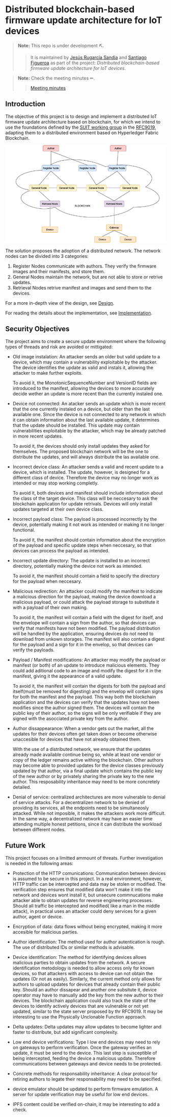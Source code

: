 # Distributed blockchain-based firmware update architecture for IoT devices
> **Note:** This repo is under development ⛏.
> > It is maintained by [Jesús Rugarcía Sandia](https://github.com/jesusrugarcia) and [Santiago Figueroa](https://github.com/sfl0r3nz05) as part of the project: *Distributed blockchain-based firmware update architecture for IoT devices*.

> **Note:** Check the meeting minutes ✏.
> > [Meeting minutes](./minutes)

## Introduction
The objective of this project is to design and implement a distributed IoT firmware update architecture based on blockchain, for which we intend to use the foundations defined by the [SUIT working group](https://datatracker.ietf.org/wg/suit/about/) in the [RFC9019](https://www.rfc-editor.org/rfc/rfc9019.pdf), adapting them to a distributed environment based on Hyperledger Fabric Blockchain.

![General Net](GeneralNet.drawio.png?raw=true "General Net")

The solution proposes the adoption of a distributed network. The network nodes can be 
divided into 3 categories:
1. Register Nodes communicate with authors. They verify the firmware images and their
manifests, and store them.
2. General Nodes maintain the network, but are not able to store or retrive updates.
3. Retrieval Nodes retrive manifest and images and send them to the devices.

For a more in-depth view of the design, see [Design](./Design).

For reading the details about the implementation, see [Implementation](./Implementation).

## Security Objectives

The project aims to create a secure update environment where the following types of threads and risk are avoided or mittigated:

- Old image instalation: An attacker sends an older but valid update to a device,
which may contain a vulnerability exploitable by the attacker. The device identifies
the update as valid and instals it, allowing the attacker to make further exploits.

	To avoid it, the MonotonicSequenceNumber and VersionID fields are introduced to the 
manifest, allowing the devices to more accurately decide wether an update is more 
recent than the currently instaled one.

- Device not connected: An atacker sends an update which is more recent that the one
currently instaled on a device, but older than the last available one. Since the device
is not connected to any network in which it can obtain information about the last available
update, it determines that the update should be installed. This update may contain vulnerabilities
exploitable by the attacker, which may be already patched in more recent updates.

	To avoid it, the devices should only install updates they asked for themselves. The proposed
blockchain network will be the one to distribute the updates, and will always distribute the
las available one.

- Incorrect device class: An attacker sends a valid and recent update to a device, which is installed.
The update, however, is designed for a different class of device. Therefore the device may no longer 
work as intended or may stop working completly.

	To avoid it, both devices and manifest should include information about the class of the target device.
This class will be neccesary to ask the blockchain application for update retrivals. Devices will only
install updates targeted at their own device class.

- Incorrect payload class: The payload is processed incorrectly by the device, potentially making it
not work as intended or making it no longer functional.

	To avoid it, the manifest should contain information about the encryption of the payload and specific
update steps when neccesary, so that devices can process the payload as intended.

- Incorrect update directory: The update is installed to an incorrect directory, potentially making the
device not work as intended.

	To avoid it, the manifest should contain a field to specify the directory for the payload when neccesary.

- Malicious redirection: An attacker could modify the manifest to indicate a malicious direction for the 
payload, making the device download a malicious payload, or could attack the payload storage to substitute
it with a payload of their own making.

	To avoid it, the manifest will contain a field with the digest for itself, and the envelope will contain
a sign from the author, so that devices can verify that manifests have not been modified. The payload distribution
will be handled by the application, ensuring devices do not need to download from unkown storages. The manifest will
also contain a digest for the payload and a sign for it in the envelop, so that devices can verify the payloads.

- Payload / Manifest modifications: An attacker may modify the payload or manifest (or both) of an update to
introduce malicious elements. They could add aditional code to an image and modify the digest for it in the manifest,
giving it the appearance of a valid update.

	To avoid it, the manifest will contain the digests for both the payload and itself(must be removed for digesting) and
the envelop will contain signs for both the manifest and the payload. This way both the blockchain application and
the devices can verify that the updates have not been modifies since the author signed them. The devices will contain
the public key of their author, so the signs will be only verifiable if they are signed with the asocciated 
private key from the author.

- Author dissappearance: When a vendor gets out the market, all the updates for their devices often get taken down or become
otherwise unaccesible for devices that have not already obtained them.

	With the use of a distributed network, we ensure that the updates already made available continue being so, while at least
one vendor or copy of the ledger remains active withing the blockchain. Other authors may become able to provided updates for
the device classes previously updated by that author, via a final update which contains the public key of the new author or by
privately sharing the private key to the new author. This resposability inheritance may need to be more concretely
detailed.

- Denial of service: centralized architectures are more vulnerable to denial of service attacks. For a decentralizen network
to be denied of providing its services, all the endpoints need to be simultaneosly attacked. While not imposible, it
makes the attackers work more difficult. In the same way, a decentralized network may have an easier time attending multiple
honest petitions, since it can distribute the workload between different nodes.


## Future Work

This project focuses on a limitted ammount of threats. Further investigation is needed in the following areas:

- Protection of the HTTP comunications: Communication between devices is assumed to be secure in this project. In a real environment,
however, HTTP traffic can be intercepted and data may be stolen or modified. The verification step ensures that modified data won't make it
into the network and devices wont install it, but unsecure commnucations make attacker able to obtain updates for reverse engineering processes.
Should all traffic be intercepted and modified( like a man in the middle attack), in practical uses an attacker could deny services for a given
author, agent or device.

- Encryption of data: data flows without being encrypted, making it more accesible for malicious parties.

- Author identification: The method used for author autentication is rough. The use of distributed IDs or
similar methods is advisable.

- Device identification: The method for identifying devices allows malicious parties to obtain updates from the network.
A secure identification metodology is needed to allow access only for known devices, so that attackers with access to 
device can not obtain the updates (Or not as easily). Similarly, the current method only allows for authors to upload
updates for devices that already contain their public key. Should an author dissapear and another one subsitute it, device 
operator may have to manually add the key from the new author to their devices. The blockchain application could also
track the state of the devices to identify actively devices that are vulnerable or not yet updated, similar to the state server
proposed by thr RFC9019. It may be interesting to use the Physically Unclonable Function approach. 

- Delta updates: Delta updates may allow updates to become lighter and faster to distribute, but add significant complexity.

- Low end device verifications: Type I low end devices may need to rely on gateways to perform verification. Once the gateway
verifies an update, it must be send to the device. This last step is susceptible of being intercepted, feeding the device a 
malicious update. Therefore communications between gateways and device needs to be protected.

- Concrete methods for responsability inheritance: A clear protocol for retiring authors to legate their responsability
may need to be specified.

- device emulator should be updated to perform firmware emulation. A server for update verification may be useful for low end devices.

- IPFS content could be verified on-chain, it may be interesting to add a check.


